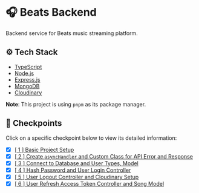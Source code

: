 # 🎧 Beats Backend

Backend service for Beats music streaming platform.

## ⚙️ Tech Stack

- [TypeScript](https://www.typescriptlang.org/)
- [Node.js](https://nodejs.org/en)
- [Express.js](https://expressjs.com/)
- [MongoDB](https://www.mongodb.com/)
- [Cloudinary](https://cloudinary.com/)

**Note**: This project is using `pnpm` as its package manager.

## 🎯 Checkpoints

Click on a specific checkpoint below to view its detailed information:

- [x] [[ 1 ] Basic Project Setup](./checkpoints/README.md/#-1--basic-project-setup)
- [x] [[ 2 ] Create `asyncHandler` and Custom Class for API Error and Response](./checkpoints/README.md/#-2--create-asynchandler-and-custom-class-for-api-error-and-response)
- [x] [[ 3 ] Connect to Database and User Types, Model](./checkpoints/README.md/#-3--connect-to-database-and-create-user-types-model)
- [x] [[ 4 ] Hash Password and User Login Controller](./checkpoints/README.md/#-4--hash-password-and-user-login-controller)
- [x] [[ 5 ] User Logout Controller and Cloudinary Setup](./checkpoints/README.md/#-5--user-logout-controller-and-cloudinary-setup)
- [x] [[ 6 ] User Refresh Access Token Controller and Song Model](./checkpoints/README.md/#-6--user-refresh-access-token-controller-and-song-model)
